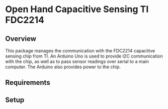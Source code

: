 # Open Hand Capacitive Sensing TI FDC2214

## Overview
This package manages the communication with the FDC2214 capacitive sensing chip from TI. An Arduino Uno is used to provide I2C communication with the chip, as well as to pass sensor readings over serial to a main computer. The Arduino also provides power to the chip.

## Requirements

## Setup

